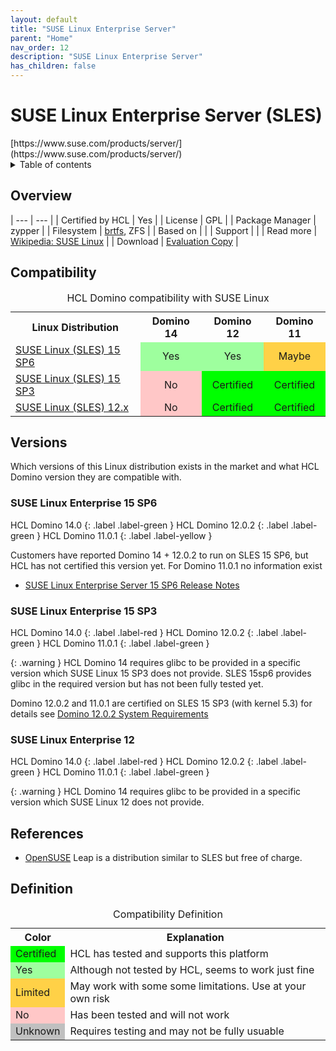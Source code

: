 ```yaml
---
layout: default
title: "SUSE Linux Enterprise Server"
parent: "Home"
nav_order: 12
description: "SUSE Linux Enterprise Server"
has_children: false
---
```


<h1>SUSE Linux Enterprise Server (SLES)</h1>
[https://www.suse.com/products/server/](https://www.suse.com/products/server/)

<details close markdown="block">
  <summary>
    Table of contents
  </summary>
  {: .text-delta }
1. TOC
{:toc}
</details>

## Overview

| --- | --- |
| Certified by HCL | Yes |
| License         |  GPL |
| Package Manager | zypper |
| Filesystem      | [brtfs](../filesystems.md#btrfs), ZFS |
| Based on        |    |
| Support         |    |
| Read more       | [Wikipedia: SUSE Linux](https://en.wikipedia.org/wiki/SUSE_Linux) |
| Download        | [Evaluation Copy](https://www.suse.com/download/sles/) |


## Compatibility

<table>
  <caption>HCL Domino compatibility with SUSE Linux</caption>
  <tbody>
    <tr>
      <th>Linux Distribution</th>
      <th>Domino 14</th>
      <th>Domino 12</th>
      <th>Domino 11</th>
    </tr>
 <tr>
      <td><a href="#suse-linux-enterprise-15-sp6">SUSE Linux (SLES) 15 SP6</a></td>
      <td style="background:#9EFF9E;text-align:center;" >Yes</td>
      <td style="background:#9EFF9E;text-align:center;" >Yes</td>
      <td style="background:#FFD147;text-align:center;" >Maybe</td>
    </tr> <tr>
      <td><a href="#suse-linux-enterprise-15-sp3">SUSE Linux (SLES) 15 SP3</a></td>
      <td style="background:#FFC7C7;text-align:center;" >No</td>
      <td style="background:#00FF00;text-align:center;" >Certified</td>
      <td style="background:#00FF00;text-align:center;" >Certified</td>
    </tr>
    <tr>
      <td><a href="#suse-linux-enterprise-12">SUSE Linux (SLES) 12.x</a></td>
      <td style="background:#FFC7C7;text-align:center;" >No</td>
      <td style="background:#00FF00;text-align:center;" >Certified</td>
      <td style="background:#00FF00;text-align:center;" >Certified</td>
    </tr>
  </tbody>
</table>

## Versions
Which versions of this Linux distribution exists in the market and what HCL Domino version they are compatible with.
### SUSE Linux Enterprise 15 SP6
HCL Domino 14.0
{: .label .label-green }
HCL Domino 12.0.2
{: .label .label-green }
HCL Domino 11.0.1
{: .label .label-yellow }

Customers have reported Domino 14 + 12.0.2 to run on SLES 15 SP6, but HCL has not certified this version yet.
For Domino 11.0.1 no information exist

* [SUSE Linux Enterprise Server 15 SP6 Release Notes](https://documentation.suse.com/en-us/sles/15-SP6/)

### SUSE Linux Enterprise 15 SP3

HCL Domino 14.0
{: .label .label-red }
HCL Domino 12.0.2
{: .label .label-green }
HCL Domino 11.0.1
{: .label .label-green }

{: .warning }
HCL Domino 14 requires glibc to be provided in a specific version which SUSE Linux 15 SP3 does not provide. SLES 15sp6 provides glibc in the required version but has not been fully tested yet.

Domino 12.0.2 and 11.0.1 are certified on SLES 15 SP3 (with kernel 5.3) for details see [Domino 12.0.2 System Requirements ](https://support.hcltechsw.com/csm?id=kb_article&sysparm_article=KB0101447)

### SUSE Linux Enterprise 12

HCL Domino 14.0
{: .label .label-red }
HCL Domino 12.0.2
{: .label .label-green }
HCL Domino 11.0.1
{: .label .label-green }

{: .warning }
HCL Domino 14 requires glibc to be provided in a specific version which SUSE Linux 12 does not provide.

## References

* [OpenSUSE](opensuse.md) Leap is a distribution similar to SLES but free of charge.

## Definition

<table>
  <caption>Compatibility Definition</caption>
  <tbody>
    <tr>
      <th>Color</th>
      <th>Explanation</th>
    </tr>
    <tr>
      <td style="background:#00FF00" title="">Certified</td>
      <td>HCL has tested and supports this platform</td>
    </tr>
    <tr>
      <td style="background:#9EFF9E" title="">Yes</td>
      <td>Although not tested by HCL, seems to work just fine</td>
    </tr>
    <tr>
      <td style="background:#FFD147" title="">Limited</td>
      <td>May work with some some limitations. Use at your own risk</td>
    </tr>
    <tr>
      <td style="background:#FFC7C7" title="">No</td>
      <td>Has been tested and will not work</td>
    </tr>
    <tr>
      <td style="background:#C0C0C0" title="">Unknown</td>
      <td>Requires testing and may not be fully usuable</td>
    </tr>
  </tbody>
</table>